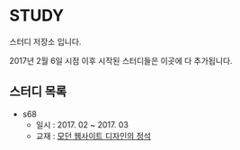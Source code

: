 # STUDY

스터디 저장소 입니다.

2017년 2월 6일 시점 이후 시작된 스터디들은 이곳에 다 추가됩니다. 



## 스터디 목록

- s68
  - 일시 : 2017. 02 ~ 2017. 03
  - 교재 : [모던 웹사이트 디자인의 정석](http://www.yes24.com/24/goods/23307529)

